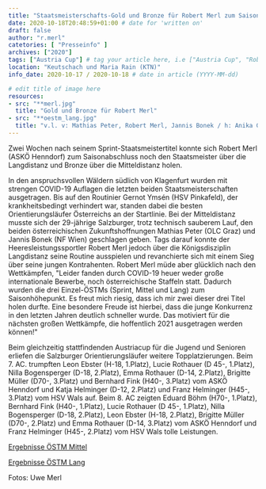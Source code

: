 ```yaml
---
title: "Staatsmeisterschafts-Gold und Bronze für Robert Merl zum Saisonabschluss"
date: 2020-10-18T20:48:59+01:00 # date for 'written on'
draft: false
author: "r.merl"
catetories: [ "Presseinfo" ]
archives: ["2020"]
tags: ["Austria Cup"] # tag your article here, i.e ["Austria Cup", "Robert Merl"]
location: "Keutschach und Maria Rain (KTN)"
info_date: 2020-10-17 / 2020-10-18 # date in article (YYYY-MM-dd)

# edit title of image here
resources:
- src: "**merl.jpg"
  title: "Gold und Bronze für Robert Merl"
- src: "**oestm_lang.jpg"
  title: "v.l. v: Mathias Peter, Robert Merl, Jannis Bonek / h: Anika Gassner, Ursula Fesselhofer, Carina Polzer"
---
```


Zwei Wochen nach seinem Sprint-Staatsmeistertitel konnte sich Robert Merl (ASKÖ Henndorf) zum Saisonabschluss noch den Staatsmeister über die Langdistanz und Bronze über die Mitteldistanz holen.

<!--more-->

In den anspruchsvollen Wäldern südlich von Klagenfurt wurden mit strengen COVID-19 Auflagen die letzten beiden Staatsmeisterschaften ausgetragen. Bis auf den Routinier Gernot Ymsén (HSV Pinkafeld), der krankheitsbedingt verhindert war, standen dabei die besten Orientierungsläufer Österreichs an der Startlinie. Bei der Mitteldistanz musste sich der 29-jährige Salzburger, trotz technisch sauberem Lauf, den beiden österreichischen Zukunftshoffnungen Mathias Peter (OLC Graz) und Jannis Bonek (NF Wien) geschlagen geben. Tags darauf konnte der Heeresleistungssportler Robert Merl jedoch über die Königsdisziplin Langdistanz seine Routine ausspielen und revanchierte sich mit einem Sieg über seine jungen Kontrahenten. Robert Merl müde aber glücklich nach den Wettkämpfen, "Leider fanden durch COVID-19 heuer weder große internationale Bewerbe, noch österreichische Staffeln statt. Dadurch wurden die drei Einzel-ÖSTMs (Sprint, Mittel und Lang) zum Saisonhöhepunkt. Es freut mich riesig, dass ich mir zwei dieser drei Titel holen durfte. Eine besondere Freude ist hierbei, dass die junge Konkurrenz in den letzten Jahren deutlich schneller wurde. Das motiviert für die nächsten großen Wettkämpfe, die hoffentlich 2021 ausgetragen werden können!"

Beim gleichzeitig stattfindenden Austriacup für die Jugend und Senioren erliefen die Salzburger Orientierungsläufer weitere Topplatzierungen. Beim 7. AC. trumpften Leon Ebster (H-18, 1.Platz), Lucie Rothauer (D 45-, 1.Platz), Nilla Bogensperger (D-18, 2.Platz), Emma Rothauer (D-14, 2.Platz), Brigitte Müller (D70-, 3.Platz) und Bernhard Fink (H40-, 3.Platz) vom ASKÖ Henndorf und Katja Helminger (D-12, 2.Platz) und Franz Helminger (H45-, 3.Platz) vom HSV Wals auf. Beim 8. AC zeigten Eduard Böhm (H70-, 1.Platz), Bernhard Fink (H40-, 1.Platz), Lucie Rothauer (D 45-, 1.Platz), Nilla Bogensperger (D-18, 2.Platz), Leon Ebster (H-18, 2.Platz), Brigitte Müller (D70-, 2.Platz) und Emma Rothauer (D-14, 3.Platz) vom ASKÖ Henndorf und Franz Helminger (H45-, 2.Platz) vom HSV Wals tolle Leistungen.

[Ergebnisse ÖSTM Mittel](https://www.oefol.at/anne/?p=1&q=3&id=2952)

[Ergebnisse ÖSTM Lang](https://www.oefol.at/anne/?p=1&q=3&id=2949)

Fotos: Uwe Merl